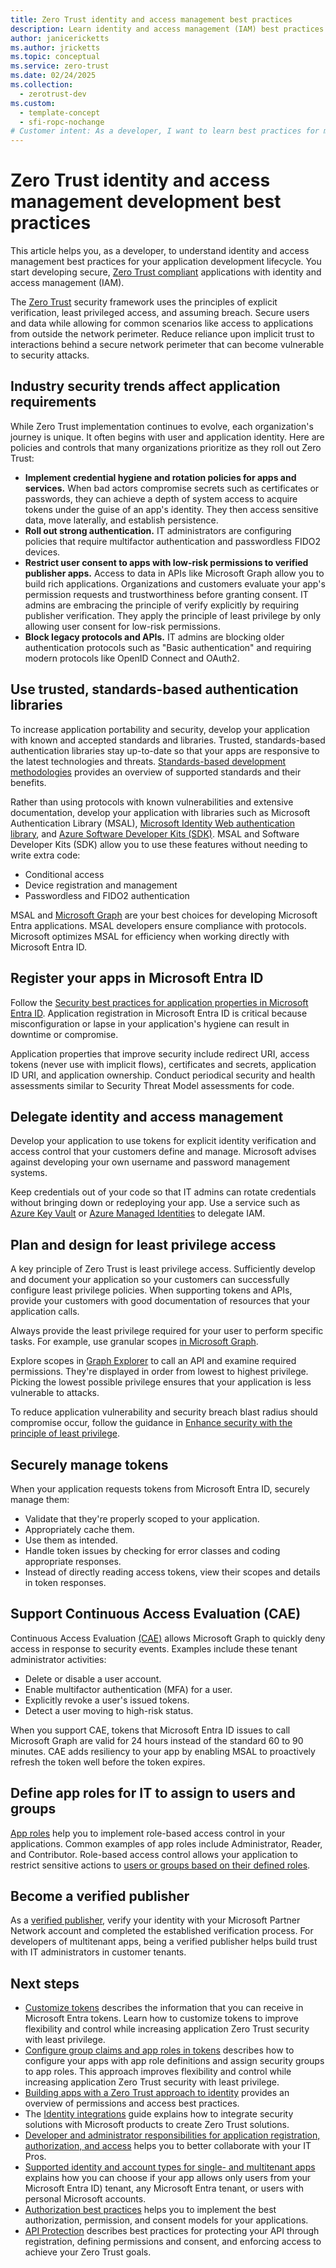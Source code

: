 ```yaml
---
title: Zero Trust identity and access management best practices
description: Learn identity and access management (IAM) best practices for application development to  ensure Zero Trust compliance.
author: janicericketts
ms.author: jricketts
ms.topic: conceptual
ms.service: zero-trust
ms.date: 02/24/2025
ms.collection:
  - zerotrust-dev
ms.custom:
  - template-concept
  - sfi-ropc-nochange
# Customer intent: As a developer, I want to learn best practices for my application development lifecycle so that I can create secure applications that are Zero Trust compliant, starting with identity and access management (IAM).
---
```

# Zero Trust identity and access management development best practices

This article helps you, as a developer, to understand identity and access management best practices for your application development lifecycle. You start developing secure, [Zero Trust compliant](identity-zero-trust-compliance.md) applications with identity and access management (IAM).

The [Zero Trust](overview.md) security framework uses the principles of explicit verification, least privileged access, and assuming breach. Secure users and data while allowing for common scenarios like access to applications from outside the network perimeter. Reduce reliance upon implicit trust to interactions behind a secure network perimeter that can become vulnerable to security attacks.

## Industry security trends affect application requirements

While Zero Trust implementation continues to evolve, each organization's journey is unique. It often begins with user and application identity. Here are policies and controls that many organizations prioritize as they roll out Zero Trust:

- **Implement credential hygiene and rotation policies for apps and services.** When bad actors compromise secrets such as certificates or passwords, they can achieve a depth of system access to acquire tokens under the guise of an app's identity. They then access sensitive data, move laterally, and establish persistence.
- **Roll out strong authentication.** IT administrators are configuring policies that require multifactor authentication and passwordless FIDO2 devices.
- **Restrict user consent to apps with low-risk permissions to verified publisher apps.** Access to data in APIs like Microsoft Graph allow you to build rich applications. Organizations and customers evaluate your app's permission requests and trustworthiness before granting consent. IT admins are embracing the principle of verify explicitly by requiring publisher verification. They apply the principle of least privilege by only allowing user consent for low-risk permissions.
- **Block legacy protocols and APIs.** IT admins are blocking older authentication protocols such as "Basic authentication" and requiring modern protocols like OpenID Connect and OAuth2.

## Use trusted, standards-based authentication libraries

To increase application portability and security, develop your application with known and accepted standards and libraries. Trusted, standards-based authentication libraries stay up-to-date so that your apps are responsive to the latest technologies and threats. [Standards-based development methodologies](identity-standards-based-development-methodologies.md) provides an overview of supported standards and their benefits.

Rather than using protocols with known vulnerabilities and extensive documentation, develop your application with libraries such as Microsoft Authentication Library (MSAL), [Microsoft Identity Web authentication library](/entra/msal/dotnet/microsoft-identity-web/), and [Azure Software Developer Kits (SDK)](/entra/identity/managed-identities-azure-resources/qs-configure-sdk-windows-vm#azure-sdks-with-managed-identities-for-azure-resources-support). MSAL and Software Developer Kits (SDK) allow you to use these features without needing to write extra code:

- Conditional access
- Device registration and management
- Passwordless and FIDO2 authentication

MSAL and [Microsoft Graph](/graph/overview) are your best choices for developing Microsoft Entra applications. MSAL developers ensure compliance with protocols. Microsoft optimizes MSAL for efficiency when working directly with Microsoft Entra ID.

## Register your apps in Microsoft Entra ID

Follow the [Security best practices for application properties in Microsoft Entra ID](/entra/identity-platform/security-best-practices-for-app-registration). Application registration in Microsoft Entra ID is critical because misconfiguration or lapse in your application's hygiene can result in downtime or compromise.

Application properties that improve security include redirect URI, access tokens (never use with implicit flows), certificates and secrets, application ID URI, and application ownership. Conduct periodical security and health assessments similar to Security Threat Model assessments for code.

## Delegate identity and access management

Develop your application to use tokens for explicit identity verification and access control that your customers define and manage. Microsoft advises against developing your own username and password management systems.

Keep credentials out of your code so that IT admins can rotate credentials without bringing down or redeploying your app. Use a service such as [Azure Key Vault](/azure/key-vault/general/authentication-fundamentals) or [Azure Managed Identities](/entra/identity/managed-identities-azure-resources/overview) to delegate IAM.

## Plan and design for least privilege access

A key principle of Zero Trust is least privilege access. Sufficiently develop and document your application so your customers can successfully configure least privilege policies. When supporting tokens and APIs, provide your customers with good documentation of resources that your application calls.

Always provide the least privilege required for your user to perform specific tasks. For example, use granular scopes [in Microsoft Graph](/graph/permissions-reference).

Explore scopes in [Graph Explorer](https://developer.microsoft.com/graph/graph-explorer) to call an API and examine required permissions. They're displayed in order from lowest to highest privilege. Picking the lowest possible privilege ensures that your application is less vulnerable to attacks.

To reduce application vulnerability and security breach blast radius should compromise occur, follow the guidance in [Enhance security with the principle of least privilege](/entra/identity-platform/secure-least-privileged-access).

## Securely manage tokens

When your application requests tokens from Microsoft Entra ID, securely manage them:

- Validate that they're properly scoped to your application.
- Appropriately cache them.
- Use them as intended.
- Handle token issues by checking for error classes and coding appropriate responses.
- Instead of directly reading access tokens, view their scopes and details in token responses.

## Support Continuous Access Evaluation (CAE)

Continuous Access Evaluation [(CAE)](/entra/identity-platform/app-resilience-continuous-access-evaluation) allows Microsoft Graph to quickly deny access in response to security events. Examples include these tenant administrator activities:

- Delete or disable a user account.
- Enable multifactor authentication (MFA) for a user.
- Explicitly revoke a user's issued tokens.
- Detect a user moving to high-risk status.

When you support CAE, tokens that Microsoft Entra ID issues to call Microsoft Graph are valid for 24 hours instead of the standard 60 to 90 minutes. CAE adds resiliency to your app by enabling MSAL to proactively refresh the token well before the token expires.

## Define app roles for IT to assign to users and groups

[App roles](/entra/identity-platform/howto-add-app-roles-in-apps) help you to implement role-based access control in your applications. Common examples of app roles include Administrator, Reader, and Contributor. Role-based access control allows your application to restrict sensitive actions to [users or groups based on their defined roles](configure-tokens-group-claims-app-roles.md).

## Become a verified publisher

As a [verified publisher](/entra/identity-platform/publisher-verification-overview), verify your identity with your Microsoft Partner Network account and completed the established verification process. For developers of multitenant apps, being a verified publisher helps build trust with IT administrators in customer tenants.

## Next steps

- [Customize tokens](zero-trust-token-customization.md) describes the information that you can receive in Microsoft Entra tokens. Learn how to customize tokens to improve flexibility and control while increasing application Zero Trust security with least privilege.
- [Configure group claims and app roles in tokens](configure-tokens-group-claims-app-roles.md) describes how to configure your apps with app role definitions and assign security groups to app roles. This approach improves flexibility and control while increasing application Zero Trust security with least privilege.
- [Building apps with a Zero Trust approach to identity](identity.md) provides an overview of permissions and access best practices.
- The [Identity integrations](../integrate/identity.md) guide explains how to integrate security solutions with Microsoft products to create Zero Trust solutions.
- [Developer and administrator responsibilities for application registration, authorization, and access](identity-developer-administrator-responsibilities.md) helps you to better collaborate with your IT Pros.
- [Supported identity and account types for single- and multitenant apps](identity-supported-account-types.md) explains how you can choose if your app allows only users from your Microsoft Entra ID) tenant, any Microsoft Entra tenant, or users with personal Microsoft accounts.
- [Authorization best practices](developer-strategy-authorization-best-practices.md) helps you to implement the best authorization, permission, and consent models for your applications.
- [API Protection](protect-api.md) describes best practices for protecting your API through registration, defining permissions and consent, and enforcing access to achieve your Zero Trust goals.
